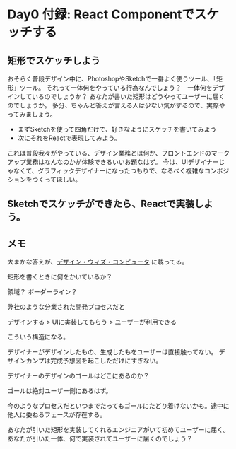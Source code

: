 
# Day0 付録: React Componentでスケッチする

## 矩形でスケッチしよう

おそらく普段デザイン中に、PhotoshopやSketchで一番よく使うツール、「矩形」ツール。
それって一体何をやっている行為なんでしょう？　一体何をデザインしているのでしょうか？
あなたが書いた矩形はどうやってユーザーに届くのでしょうか。
多分、ちゃんと答えが言える人は少ない気がするので、実際やってみましょう。


- まずSketchを使って四角だけで、好きなようにスケッチを書いてみよう
- 次にそれをReactで表現してみよう。

これは普段我々がやっている、デザイン業務とは何か、フロントエンドのマークアップ業務はなんなのかが体験できるいいお題なはず。
今は、UIデザイナーじゃなくて、グラフィックデザイナーになったつもりで、なるべく複雑なコンポジションをつくってほしい。

## Sketchでスケッチができたら、Reactで実装しよう。

## メモ

大まかな答えが、[デザイン・ウィズ・コンピュータ](https://amzn.to/2Qop0QW) に載ってる。

矩形を書くときに何をかいているか？

領域？ ボーダーライン？

弊社のような分業された開発プロセスだと

デザインする > UIに実装してもらう > ユーザーが利用できる

こういう構造になる。

デザイナーがデザインしたもの、生成したもをユーザーは直接触ってない。
デザインカンプは完成予想図を起こしただけにすぎない。

デザイナーのデザインのゴールはどこにあるのか？

ゴールは絶対ユーザー側にあるはず。

今のようなプロセスだといつまでたってもゴールにたどり着けないかも。途中に他人に委ねるフェースが存在する。

あなたが引いた矩形を実装してくれるエンジニアがいて初めてユーザーに届く。
あなたが引いた一体、何で実装されてユーザーに届くのでしょう？

